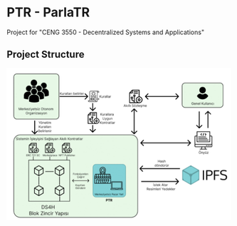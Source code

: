 # PTR - ParlaTR

Project for "CENG 3550 - Decentralized Systems and Applications"

## Project Structure
![plot](./src/projectStructure.jpg)
